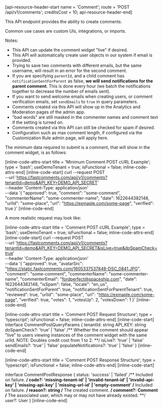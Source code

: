 [api-resource-header-start name = 'Comment'; route = 'POST /api/v1/comments'; creditsCost = 10; api-resource-header-end]

This API endpoint provides the ability to create comments.

Common use cases are custom UIs, integrations, or imports.

Notes:

- This API can update the comment widget "live" if desired.
- This API will automatically create user objects in our system if email is provided.
- Trying to save two comments with different emails, but the same username, will result in an error for the second comment. 
- If you are specifying `parentId`, and a child comment has `notificationSentForParent` as false, **we will send notifications for the parent comment**. This is done every hour (we batch the notifications together to decrease the number of emails sent).
- If you want to send welcome emails when creating users, or comment verification emails, set `sendEmails` to `true` in query parameters.
- Comments created via this API will show up in the Analytics and Moderation pages of the admin app.
- "bad words" are still masked in the commenter names and comment text if the setting is turned on.
- Comments created via this API can still be checked for spam if desired.
- Configuration such as max comment length, if configured via the Customization Rule admin page, will apply here.

The minimum data required to submit is a comment, that will show in the comment widget, is as follows:

[inline-code-attrs-start title = 'Minimum Comment POST cURL Example'; type = 'bash'; useDemoTenant = true; isFunctional = false; inline-code-attrs-end]
[inline-code-start]
curl --request POST \
  --url 'https://fastcomments.com/api/v1/comments?tenantId=demo&API_KEY=DEMO_API_SECRET' \
  --header 'Content-Type: application/json' \
  --data '{
	"approved": true,
	"comment": "some-comment",
	"commenterName": "some-commenter-name",
	"date": 1622644382148,
	"urlId": "some-place",
	"url": "https://exmaple.com/some-page",
	"verified": true
}'
[inline-code-end]

A more realistic request may look like:

[inline-code-attrs-start title = 'Comment POST cURL Example'; type = 'bash'; useDemoTenant = true; isFunctional = false; inline-code-attrs-end]
[inline-code-start]
curl --request POST \
  --url 'https://fastcomments.com/api/v1/comments?tenantId=demo&API_KEY=DEMO_API_SECRET&isLive=true&doSpamCheck=true' \
  --header 'Content-Type: application/json' \
  --data '{
	"approved": true,
	"avatarSrc": "https://static.fastcomments.com/1605337537848-DSC_0841.JPG",
	"comment": "some-comment",
	"commenterName": "some-commenter-name",
	"commenterEmail": "fordperfect@spaceship.com",
	"date": 1622644382148,
	"isSpam": false,
	"locale": "en_us",
	"notificationSentForParent": true,
	"notificationSentForParentTenant": true,
	"reviewed": true,
	"urlId": "some-place",
	"url": "https://exmaple.com/some-page",
	"verified": true,
	"votes": 1,
	"votesUp": 2,
	"votesDown": 1
}'
[inline-code-end]

[inline-code-attrs-start title = 'Comment POST Request Structure'; type = 'typescript'; isFunctional = false; inline-code-attrs-end]
[inline-code-start]
interface CommentPostQueryParams {
    tenantId: string
    API_KEY: string
    doSpamCheck?: 'true' | 'false'
	/** Whether the comment should appear "live" to users viewing instances of the comment widget with the same urlId. NOTE: Doubles credit cost from 1 to 2. **/
    isLive?: 'true' | 'false'
    sendEmails?: 'true' | 'false'
    populateNotifications?: 'true' | 'false'
}
[inline-code-end]

[inline-code-attrs-start title = 'Comment POST Response Structure'; type = 'typescript'; isFunctional = false; inline-code-attrs-end]
[inline-code-start]

interface CommentPostResponse {
    status: 'success' | 'failed'
    /** Included on failure. **/
    code?: 'missing-tenant-id' | 'invalid-tenant-id' | 'invalid-api-key' | 'missing-api-key' | 'missing-url-id' | 'empty-comment'
    /** Included on failure. **/
    reason?: string
    /** The created comment. **/
    comment?: Comment
    /** The associated user, which may or may not have already existed. **/
    user?: User
}
[inline-code-end]
